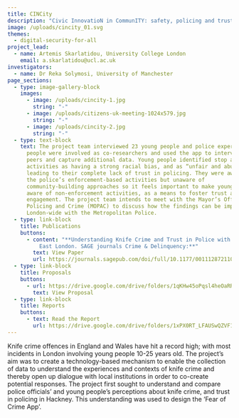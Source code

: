 ```yaml
---
title: CINCity
description: "Civic InnovatioN in CommunITY: safety, policing and trust with young people"
image: /uploads/cincity_01.svg
themes:
  - digital-security-for-all
project_lead:
  - name: Artemis Skarlatidou, University College London
    email: a.skarlatidou@ucl.ac.uk
investigators:
  - name: Dr Reka Solymosi, University of Manchester
page_sections:
  - type: image-gallery-block
    images:
      - image: /uploads/cincity-1.jpg
        string: "-"
      - image: /uploads/citizens-uk-meeting-1024x579.jpg
        string: "-"
      - image: /uploads/cincity-2.jpg
        string: "-"
  - type: text-block
    text: The project team interviewed 23 young people and police experts. 50 young
      people were involved as co-researchers and used the app to interview their
      peers and capture additional data. Young people identified stop and search
      activities as having a strong racial bias, and as “unfair and abusive”
      leading to their complete lack of trust in policing. They were aware of
      the police’s enforcement-based activities but unaware of
      community-building approaches so it feels important to make young people
      aware of non-enforcement activities, as a means to foster trust and
      engagement. The project team intends to meet with the Mayor’s Office for
      Policing and Crime (MOPAC) to discuss how the findings can be implemented
      London-wide with the Metropolitan Police.
  - type: link-block
    title: Publications
    buttons:
      - content: "**Understanding Knife Crime and Trust in Police with Young People in
          East London. SAGE journals Crime & Delinquency:**"
        text: View Paper
        url: https://journals.sagepub.com/doi/full/10.1177/00111287211029873
  - type: link-block
    title: Proposals
    buttons:
      - url: https://drive.google.com/drive/folders/1qKHw45oPqsl4heOaRRhq6z45ytST8pph?usp=sharing
        text: View Proposal
  - type: link-block
    title: Reports
    buttons:
      - text: Read the Report
        url: https://drive.google.com/drive/folders/1xPX0RT_LFAUSwQZVF1v0hrd9jvnGDLgc?usp=sharing
---
```

Knife crime offences in England and Wales have hit a record high; with most incidents in London involving young people 10-25 years old. The project’s aim was to create a technology-based mechanism to enable the collection of data to understand the experiences and contexts of knife crime and thereby open up dialogue with local institutions in order to co-create potential responses. The project first sought to understand and compare police officials’ and young people’s perceptions about knife crime, and trust in policing in Hackney. This understanding was used to design the ‘Fear of Crime App’.